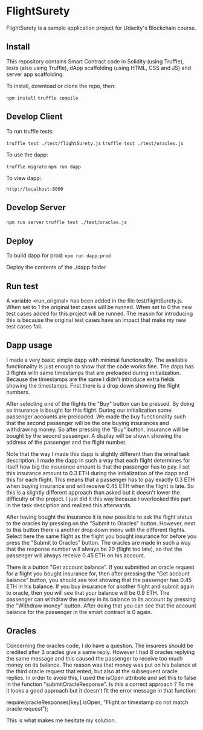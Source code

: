 # FlightSurety

FlightSurety is a sample application project for Udacity's Blockchain course.

## Install

This repository contains Smart Contract code in Solidity (using Truffle), tests (also using Truffle), dApp scaffolding (using HTML, CSS and JS) and server app scaffolding.

To install, download or clone the repo, then:

`npm install`
`truffle compile`

## Develop Client

To run truffle tests:

`truffle test ./test/flightSurety.js`
`truffle test ./test/oracles.js`

To use the dapp:

`truffle migrate`
`npm run dapp`

To view dapp:

`http://localhost:8000`

## Develop Server

`npm run server`
`truffle test ./test/oracles.js`

## Deploy

To build dapp for prod:
`npm run dapp:prod`

Deploy the contents of the ./dapp folder

## Run test
A variable <run_original> has been added in the file test/flightSurety.js. When set to 1 the original test cases will be runned. 
When set to 0 the new test cases added for this project will be runned. The reason for introducing this is because the original test 
cases have an impact that make my new test cases fail. 

## Dapp usage
I made a very basic simple dapp with minimal functionality. The available functionality is just enough to show that the code works fine. 
The dapp has 3 flights with same timestamps that are preloaded during initialization. Because the timestamps are the same I didn't introduce extra fields
showing the timestamps. First there is a drop down showing the flight numbers. 

After selecting one of the flights the "Buy" button can be pressed. 
By doing so insurance is bought for this flight. During our initialization some passenger accounts are preloaded. We made the buy functionality such 
that the second passenger will be the one buying insurances and withdrawing money. So after pressing the "Buy" button, insurance will be bought by the 
second passenger. A display will be shown showing the address of the passenger and the flight number.

Note that the way I made this dapp is slightly different than the orinal task description. I made the dapp in such a way that each flight determines for itself
how big the insurance amount is that the passenger has to pay. I set this insurance amount to 0.3 ETH during the initialization of the dapp and this for each flight.
This means that a passenger has to pay exactly 0.3 ETH when buying insurance and will receive 0.45 ETH when the flight is late. So this is a slightly different approach 
than asked but it doesn't lower the difficulty of the project. I just did it this way because I overlooked this part in the task desciption and realized this afterwards. 

After having bought the insurance it is now possible to ask the flight status to the oracles by pressing on the "Submit to Oracles" button. However, next to this button
there is another drop down menu with the different flights. Select here the same flight as the flight you bought insurance for before you press the "Submit to Oracles" button. 
The oracles are made in such a way that the response number will always be 20 (flight too late), so that the passenger will always receive 0.45 ETH on his account. 

There is a button "Get account balance". If you submitted an oracle request for a flight you bought insurance for, then after pressing the "Get account balance" button, you should see 
text showing that the passenger has 0.45 ETH in his balance. If you buy insurance for another flight and submit again to oracle, then you will see that your balance will be 0.9 ETH. 
The passenger can withdraw the money in its balance to its account by pressing the "Withdraw money" button. After doing that you can see that the account balance for the passenger in 
the smart contract is 0 again. 

## Oracles
Concerning the oracles code, I do have a question. The insurees should be credited after 3 oracles give a same reply. However I had 8 oracles replying the same message and this caused 
the passenger to receive too much money on its balance. The reason was that money was put on his balance at the third oracle request that ented, but also at the subsequent oracle replies. 
In order to avoid this, I used the isOpen attribute and set this to false in the function "submitOracleResponse". Is this a correct approach ? To me it looks a good approach but it doesn't 
fit the error message in that function: 

require(oracleResponses[key].isOpen, "Flight or timestamp do not match oracle request");

This is what makes me hesitate my solution. 

